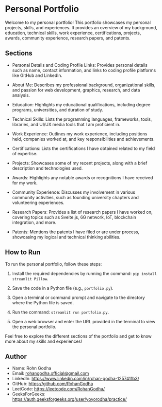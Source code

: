 # Personal Portfolio

Welcome to my personal portfolio! This portfolio showcases my personal projects, skills, and experiences. It provides an overview of my background, education, technical skills, work experience, certifications, projects, awards, community experience, research papers, and patents.

## Sections

- Personal Details and Coding Profile Links: Provides personal details such as name, contact information, and links to coding profile platforms like GitHub and LinkedIn.

- About Me: Describes my professional background, organizational skills, and passion for web development, graphics, research, and data analysis.

- Education: Highlights my educational qualifications, including degree programs, universities, and duration of study.

- Technical Skills: Lists the programming languages, frameworks, tools, libraries, and UI/UX media tools that I am proficient in.

- Work Experience: Outlines my work experience, including positions held, companies worked at, and key responsibilities and achievements.

- Certifications: Lists the certifications I have obtained related to my field of expertise.

- Projects: Showcases some of my recent projects, along with a brief description and technologies used.

- Awards: Highlights any notable awards or recognitions I have received for my work.

- Community Experience: Discusses my involvement in various community activities, such as founding university chapters and volunteering experiences.

- Research Papers: Provides a list of research papers I have worked on, covering topics such as Svelte.js, 6G network, IoT, blockchain integration, and more.

- Patents: Mentions the patents I have filed or are under process, showcasing my logical and technical thinking abilities.

## How to Run

To run the personal portfolio, follow these steps:

1. Install the required dependencies by running the command: `pip install streamlit Pillow`.

2. Save the code in a Python file (e.g., `portfolio.py`).

3. Open a terminal or command prompt and navigate to the directory where the Python file is saved.

4. Run the command: `streamlit run portfolio.py`.

5. Open a web browser and enter the URL provided in the terminal to view the personal portfolio.

Feel free to explore the different sections of the portfolio and get to know more about my skills and experiences!

## Author

- Name: Rohn Godha
- Email: rohangodha.official@gmail.com
- LinkedIn: https://www.linkedin.com/in/rohan-godha-1257411b3/
- GitHub: https://github.com/RohanGodha
- LeetCode: https://leetcode.com/RohanGodha/
- GeeksForGeeks: https://auth.geeksforgeeks.org/user/yoyorodha/practice/
